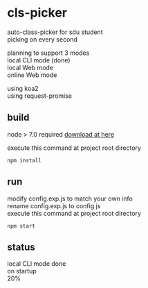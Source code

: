 # cls-picker
auto-class-picker for sdu student  
picking on every second  

planning to support 3 modes  
local CLI mode  (done)  
local Web mode  
online Web mode  

using koa2  
using request-promise

## build 
node > 7.0 required [download at here](https://nodejs.org/en/)  

execute this command at project root directory  
```
npm install
```

## run
modify config.exp.js to match your own info  
rename config.exp.js to config.js  
execute this command at project root directory  
```
npm start
```

## status

local CLI mode done  
on startup  
20%  
